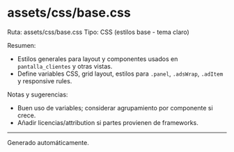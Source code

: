 # assets/css/base.css

Ruta: assets/css/base.css
Tipo: CSS (estilos base - tema claro)

Resumen:
- Estilos generales para layout y componentes usados en `pantalla_clientes` y otras vistas.
- Define variables CSS, grid layout, estilos para `.panel`, `.adsWrap`, `.adItem` y responsive rules.

Notas y sugerencias:
- Buen uso de variables; considerar agrupamiento por componente si crece.
- Añadir licencias/attribution si partes provienen de frameworks.

---
Generado automáticamente.